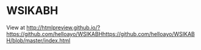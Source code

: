 # WSIKABH
View at http://htmlpreview.github.io/?https://github.com/helloayo/WSIKABHhttps://github.com/helloayo/WSIKABH/blob/master/index.html
